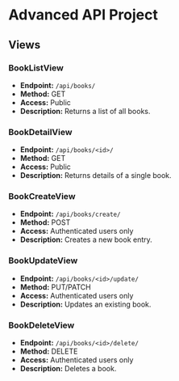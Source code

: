 # Advanced API Project

## Views

### BookListView
- **Endpoint:** `/api/books/`
- **Method:** GET
- **Access:** Public
- **Description:** Returns a list of all books.

### BookDetailView
- **Endpoint:** `/api/books/<id>/`
- **Method:** GET
- **Access:** Public
- **Description:** Returns details of a single book.

### BookCreateView
- **Endpoint:** `/api/books/create/`
- **Method:** POST
- **Access:** Authenticated users only
- **Description:** Creates a new book entry.

### BookUpdateView
- **Endpoint:** `/api/books/<id>/update/`
- **Method:** PUT/PATCH
- **Access:** Authenticated users only
- **Description:** Updates an existing book.

### BookDeleteView
- **Endpoint:** `/api/books/<id>/delete/`
- **Method:** DELETE
- **Access:** Authenticated users only
- **Description:** Deletes a book.
